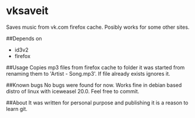 vksaveit
========

Saves music from vk.com firefox cache.
Posibly works for some other sites.

##Depends on

- id3v2
- firefox

##Usage
Copies mp3 files from firefox cache to folder it was started from renaming them to 'Artist - Song.mp3'.
If file already exists ignores it.

##Known bugs
No bugs were found for now. Works fine in debian based distro of linux with iceweasel 20.0. Feel free to commit.

##About
It was written for personal purpose and publishing it is a reason to learn git.


